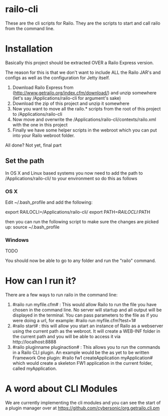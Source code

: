 railo-cli
=========

These are the cli scripts for Railo. They are the scripts to start and call railo from the command line.


Installation
============
Basically this project should be extracted OVER a Railo Express version.

The reason for this is that we don't want to include ALL the Railo JAR's and configs as well as the configuration for Jetty itself. 

 1. Download Railo Express from (http://www.getrailo.org/index.cfm/download/) and unzip somewhere (let's say /Applications/railo-cli for argument's sake)
 1. Download the zip of this project and unzip it somewhere
 1. Now you want to move all the railo.* scripts from the root of this project to /Applications/railo-cli 
 1. Now move and overwrite the /Applications/railo-cli/contexts/railo.xml with the one in this project
 1. Finally we have some helper scripts in the webroot which you can put into your Railo webroot folder. 

All done? Not yet, final part
## Set the path ##
In OS X and Linux based systems you now need to add the path to /Applications/railo-cli/ to your environment so do this as follows

### OS X ###
 Edit ~/.bash_profile and add the following:

 export RAILOCLI=/Applications/railo-cli/ 
 export PATH=$RAILOCLI:$PATH

then you can run the following script to make sure the changes are picked up:
 source ~/.bash_profile


### Windows ###
TODO


You should now be able to go to any folder and run the "railo" command. 

How can I run it?
=================

There are a few ways to run railo in the command line:

 1. #railo run myfile.cfm# : This would allow Railo to run the file you have chosen in the command line. No server will startup and all output will be displayed in the terminal. You can pass parameters to the file as if you were doing a url, for example: #railo run myfile.cfm?test=1#
 1. #railo start# : this will allow you start an instance of Railo as a webserver using the current path as the webroot. It will create a WEB-INF folder in the current path and you will be able to access it via http://localhost:8888
 1. #railo pluginname pluginaction# : This allows you to run the commands in a Railo CLI plugin. An example would be the as yet to be written Framework One plugin: #railo fw1 createApplication myApplication# which would create a skeleton FW1 application in the current folder, called myApplication.


A word about CLI Modules
========================
We are currently implementing the cli modules and you can see the start of a plugin manager over at https://github.com/cybersonic/org.getrailo.cli.pm


